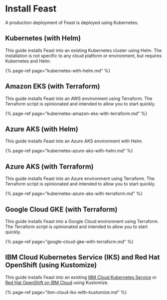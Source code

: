 # Install Feast

A production deployment of Feast is deployed using Kubernetes.

## Kubernetes \(with Helm\)

This guide installs Feast into an existing Kubernetes cluster using Helm. The installation is not specific to any cloud platform or environment, but requires Kubernetes and Helm.

{% page-ref page="kubernetes-with-helm.md" %}

## Amazon EKS \(with Terraform\)

This guide installs Feast into an AWS environment using Terraform. The Terraform script is opinionated and intended to allow you to start quickly.

{% page-ref page="kubernetes-amazon-eks-with-terraform.md" %}

## Azure AKS \(with Helm\)

This guide installs Feast into an Azure AKS environment with Helm.

{% page-ref page="kubernetes-azure-aks-with-helm.md" %}

## Azure AKS \(with Terraform\)

This guide installs Feast into an Azure environment using Terraform. The Terraform script is opinionated and intended to allow you to start quickly.

{% page-ref page="kubernetes-azure-aks-with-terraform.md" %}

## Google Cloud GKE \(with Terraform\)

This guide installs Feast into a Google Cloud environment using Terraform. The Terraform script is opinionated and intended to allow you to start quickly.

{% page-ref page="google-cloud-gke-with-terraform.md" %}

## IBM Cloud Kubernetes Service \(IKS\) and Red Hat OpenShift \(using Kustomize\)

This guide installs Feast into an existing [IBM Cloud Kubernetes Service](https://www.ibm.com/cloud/kubernetes-service) or [Red Hat OpenShift on IBM Cloud](https://www.ibm.com/cloud/openshift) using Kustomize.

{% page-ref page="ibm-cloud-iks-with-kustomize.md" %}

